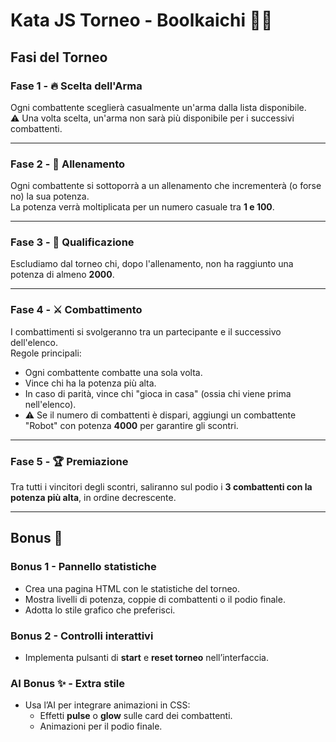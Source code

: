 # Kata JS Torneo - Boolkaichi 🥋🔥

## Fasi del Torneo

### Fase 1 - 🔥 Scelta dell'Arma
Ogni combattente sceglierà casualmente un'arma dalla lista disponibile.  
⚠️ Una volta scelta, un'arma non sarà più disponibile per i successivi combattenti.

---

### Fase 2 - 💪 Allenamento
Ogni combattente si sottoporrà a un allenamento che incrementerà (o forse no) la sua potenza.  
La potenza verrà moltiplicata per un numero casuale tra **1 e 100**.

---

### Fase 3 - 🎯 Qualificazione
Escludiamo dal torneo chi, dopo l'allenamento, non ha raggiunto una potenza di almeno **2000**.

---

### Fase 4 - ⚔️ Combattimento
I combattimenti si svolgeranno tra un partecipante e il successivo dell'elenco.  
Regole principali:  
- Ogni combattente combatte una sola volta.  
- Vince chi ha la potenza più alta.  
- In caso di parità, vince chi "gioca in casa" (ossia chi viene prima nell'elenco).  
- ⚠️ Se il numero di combattenti è dispari, aggiungi un combattente "Robot" con potenza **4000** per garantire gli scontri.

---

### Fase 5 - 🏆 Premiazione
Tra tutti i vincitori degli scontri, saliranno sul podio i **3 combattenti con la potenza più alta**, in ordine decrescente.

---

## Bonus 🚀

### Bonus 1 - Pannello statistiche
- Crea una pagina HTML con le statistiche del torneo.  
- Mostra livelli di potenza, coppie di combattenti o il podio finale.  
- Adotta lo stile grafico che preferisci.

### Bonus 2 - Controlli interattivi
- Implementa pulsanti di **start** e **reset torneo** nell’interfaccia.

### AI Bonus ✨ - Extra stile
- Usa l’AI per integrare animazioni in CSS:  
  - Effetti **pulse** o **glow** sulle card dei combattenti.  
  - Animazioni per il podio finale.